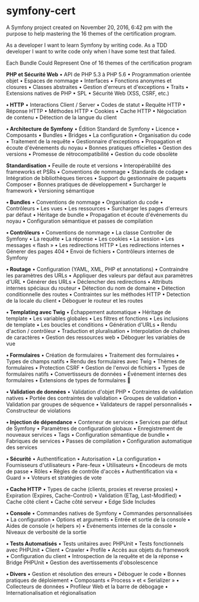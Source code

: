 symfony-cert
============

A Symfony project created on November 20, 2016, 6:42 pm with the purpose to help
mastering the 16 themes of the certification program.

As a developer I want to learn Symfony by writing code.
As a TDD developer I want to write code only when I have some test that failed.

Each Bundle Could Represent One of 16 themes of the certification program

**PHP et Sécurité Web**
•	API de PHP 5.3 à PHP 5.6
•	Programmation orientée objet
•	Espaces de nommage
•	Interfaces
•	Fonctions anonymes et closures
•	Classes abstraites
•	Gestion d'erreurs et d'exceptions
•	Traits
•	Extensions natives de PHP
•	SPL
•	Sécurité Web (XSS, CSRF, etc.)

**•	HTTP**
•	Interactions Client / Server
•	Codes de statut
•	Requête HTTP
•	Réponse HTTP
•	Méthodes HTTP
•	Cookies
•	Cache HTTP
•	Négociation de contenu
•	Détection de la langue du client

**•	Architecture de Symfony**
•	Édition Standard de Symfony
•	Licence
•	Composants
•	Bundles
•	Bridges
•	La configuration
•	Organisation du code
•	Traitement de la requête
•	Gestionnaire d'exceptions
•	Propagation et écoute d'événements du noyau
•	Bonnes pratiques officielles
•	Gestion des versions
•	Promesse de rétrocompatibilité
•	Gestion du code obsolète

**Standardisation**
•	Feuille de route et versions
•	Interopérabilité des frameworks et PSRs
•	Conventions de nommage
•	Standards de codage
•	Intégration de bibliothèques tierces
•	Support du gestionnaire de paquets Composer
•	Bonnes pratiques de développement
•	Surcharger le framework
•	Versioning sémantique

**•	Bundles**
•	Conventions de nommage
•	Organisation du code
•	Contrôleurs
•	Les vues
•	Les ressources
•	Surcharger les pages d'erreurs par défaut
•	Héritage de bundle
•	Propagation et écoute d'événements du noyau
•	Configuration sémantique et passes de compilation

**•	Contrôleurs**
•	Conventions de nommage
•	La classe Controller de Symfony
•	La requête
•	La réponse
•	Les cookies
•	La session
•	Les messages « flash »
•	Les redirections HTTP
•	Les redirections internes
•	Génerer des pages 404
•	Envoi de fichiers
•	Contrôleurs internes de Symfony


**•	Routage**
•	Configuration (YAML, XML, PHP et annotations)
•	Contraindre les paramètres des URLs
•	Appliquer des valeurs par défaut aux paramètres d'URL
•	Générer des URLs
•	Déclencher des redirections
•	Attributs internes spéciaux du routeur
•	Détection du nom de domaine
•	Détection conditionnelle des routes
•	Contraintes sur les méthodes HTTP
•	Detection de la locale du client
•	Déboguer le routeur et les routes

**•	Templating avec Twig**
•	Échappement automatique
•	Héritage de template
•	Les variables globales
•	Les filtres et fonctions
•	Les inclusions de template
•	Les boucles et conditions
•	Génération d'URLs
•	Rendu d'action / contrôleur
•	Traduction et pluralisation
•	Interpolation de chaînes de caractères
•	Gestion des ressources web
•	Déboguer les variables de vue

**•	Formulaires**
•	Création de formulaires
•	Traitement des formulaires
•	Types de champs natifs
•	Rendu des formulaires avec Twig
•	Thèmes de formulaires
•	Protection CSRF
•	Gestion de l'envoi de fichiers
•	Types de formulaires natifs
•	Convertisseurs de données
•	Événement internes des formulaires
•	Extensions de types de formulaires


**•	Validation de données**
•	Validation d'objet PHP
•	Contraintes de validation natives
•	Portée des contraintes de validation
•	Groupes de validation
•	Validation par groupes de séquence
•	Validateurs de rappel personnalisés
•	Constructeur de violations

**•	Injection de dépendance**
•	Conteneur de services
•	Services par défaut de Symfony
•	Paramètres de configuration globaux
•	Enregistrement de nouveaux services
•	Tags
•	Configuration sémantique de bundle
•	Fabriques de services
•	Passes de compilation
•	Configuration automatique des services

**•	Sécurité**
•	Authentification
•	Autorisation
•	La configuration
•	Fournisseurs d'utilisateurs
•	Pare-feux
•	Utilisateurs
•	Encodeurs de mots de passe
•	Rôles
•	Règles de contrôle d'accès
•	Authentification via « Guard »
•	Voteurs et stratégies de vote

**•	Cache HTTP**
•	Types de cache (clients, proxies et reverse proxies)
•	Expiration (Expires, Cache-Control)
•	Validation (ETag, Last-Modified)
•	Cache côté client
•	Cache côté serveur
•	Edge Side Includes

**•	Console**
•	Commandes natives de Symfony
•	Commandes personnalisées
•	La configuration
•	Options et arguments
•	Entrée et sortie de la console
•	Aides de console (« helpers »)
•	Événements internes de la console
•	Niveaux de verbosité de la sortie

**•	Tests Automatisés**
•	Tests unitaires avec PHPUnit
•	Tests fonctionnels avec PHPUnit
•	Client
•	Crawler
•	Profile
•	Accès aux objets du framework
•	Configuration du client
•	Introspection de la requête et de la réponse
•	Bridge PHPUnit
•	Gestion des avertissements d'obsolescence

**•	Divers**
•	Gestion et résolution des erreurs
•	Déboguer le code
•	Bonnes pratiques de déploiement
•	Composants « Process » et « Serializer »
•	Collecteurs de données
•	Profileur Web et la barre de débogage
•	Internationalisation et régionalisation